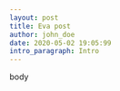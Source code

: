```yaml
---
layout: post
title: Eva post
author: john_doe
date: 2020-05-02 19:05:99
intro_paragraph: Intro
---
```

body